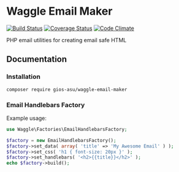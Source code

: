 # Waggle Email Maker

[![Build Status](https://travis-ci.org/gios-asu/waggle-email-maker.svg?branch=develop)](https://travis-ci.org/gios-asu/waggle-email-maker?branch=develop)
[![Coverage Status](https://coveralls.io/repos/gios-asu/waggle-email-maker/badge.svg?branch=develop&service=github)](https://coveralls.io/github/gios-asu/waggle-email-maker?branch=develop)
[![Code Climate](https://codeclimate.com/github/gios-asu/waggle-email-maker/badges/gpa.svg)](https://codeclimate.com/github/gios-asu/waggle-email-maker)

PHP email utilities for creating email safe HTML

## Documentation

### Installation

```
composer require gios-asu/waggle-email-maker
```

### Email Handlebars Factory

Example usage:

```php
use Waggle\Factories\EmailHandlebarsFactory;

$factory = new EmailHandlebarsFactory();
$factory->set_data( array( 'title' => 'My Awesome Email' ) );
$factory->set_css( 'h1 { font-size: 20px }' );
$factory->set_handlebars( '<h2>{{title}}</h2>' );
echo $factory->build();
```